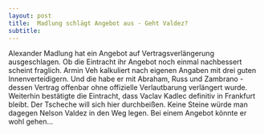 ```yaml
---
layout: post
title:  Madlung schlägt Angebot aus - Geht Valdez?
subtitle:  
---
```


Alexander Madlung hat ein Angebot auf Vertragsverlängerung ausgeschlagen. Ob die Eintracht ihr Angebot noch einmal nachbessert scheint fraglich. Armin Veh kalkuliert nach eigenen Angaben mit drei guten Innenverteidigern. Und die habe er mit Abraham, Russ und Zambrano - dessen Vertrag offenbar ohne offizielle Verlautbarung verlängert wurde. Weiterhin bestätigte die Eintracht, dass Vaclav Kadlec definitiv in Frankfurt bleibt. Der Tscheche will sich hier durchbeißen. Keine Steine würde man dagegen Nelson Valdez in den Weg legen. Bei einem Angebot könnte er wohl gehen...


